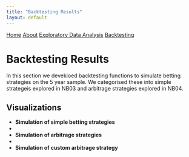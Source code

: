 ```yaml
---
title: "Backtesting Results"
layout: default
---
```


<link rel="stylesheet" type="text/css" href="./assets/css/style.css">

<div class="header">
    <a href="index.html">Home</a>
    <a href="about.html">About</a>
    <a href="eda.html">Exploratory Data Analysis</a>
    <a href="backtesting.html">Backtesting</a>
</div>

# Backtesting Results

In this section we devekioed backtesting functions to simulate betting strategies on the 5 year sample. We categorised these into simple strategeis explored in NB03 and arbitrage strategies explored in NB04.

## Visualizations

- **Simulation of simple betting strategies**
- 
- **Simulation of arbitrage strategies**
- 
- **Simulation of custom arbitrage strategy**
